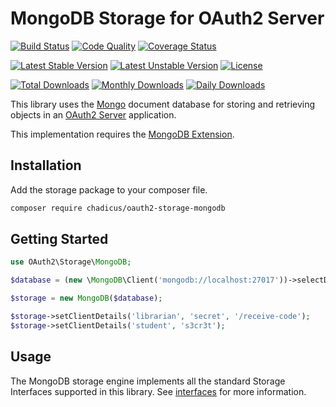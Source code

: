 MongoDB Storage for OAuth2 Server
=================================

[![Build Status](https://travis-ci.org/chadicus/oauth2-storage-mongodb.svg?branch=master)](https://travis-ci.org/chadicus/oauth2-storage-mongodb)
[![Code Quality](https://scrutinizer-ci.com/g/chadicus/oauth2-storage-mongodb/badges/quality-score.png?b=master)](https://scrutinizer-ci.com/g/chadicus/oauth2-storage-mongodb/?branch=master)
[![Coverage Status](https://coveralls.io/repos/github/chadicus/oauth2-storage-mongodb/badge.svg?branch=master)](https://coveralls.io/github/chadicus/oauth2-storage-mongodb?branch=master)

[![Latest Stable Version](https://poser.pugx.org/chadicus/oauth2-storage-mongodb/v/stable)](https://packagist.org/packages/chadicus/oauth2-storage-mongodb)
[![Latest Unstable Version](https://poser.pugx.org/chadicus/oauth2-storage-mongodb/v/unstable)](https://packagist.org/packages/chadicus/oauth2-storage-mongodb)
[![License](https://poser.pugx.org/chadicus/oauth2-storage-mongodb/license)](https://packagist.org/packages/chadicus/oauth2-storage-mongodb)

[![Total Downloads](https://poser.pugx.org/chadicus/oauth2-storage-mongodb/downloads)](https://packagist.org/packages/chadicus/oauth2-storage-mongodb)
[![Monthly Downloads](https://poser.pugx.org/chadicus/oauth2-storage-mongodb/d/monthly)](https://packagist.org/packages/chadicus/oauth2-storage-mongodb)
[![Daily Downloads](https://poser.pugx.org/chadicus/oauth2-storage-mongodb/d/daily)](https://packagist.org/packages/chadicus/oauth2-storage-mongodb)

This library uses the [Mongo](https://www.mongodb.com/) document database for storing and retrieving objects in an [OAuth2 Server](http://bshaffer.github.io/oauth2-server-php-docs/) application.

This implementation requires the [MongoDB Extension](http://us3.php.net/manual/en/set.mongodb.php).

## Installation
Add the storage package to your composer file.
```sh
composer require chadicus/oauth2-storage-mongodb
```

## Getting Started

```php
use OAuth2\Storage\MongoDB;

$database = (new \MongoDB\Client('mongodb://localhost:27017'))->selectDatabase('oauth2');

$storage = new MongoDB($database);

$storage->setClientDetails('librarian', 'secret', '/receive-code');
$storage->setClientDetails('student', 's3cr3t');
```

## Usage
The MongoDB storage engine implements all the standard Storage Interfaces supported in this library. See [interfaces](http://bshaffer.github.io/oauth2-server-php-docs/storage/custom) for more information.
